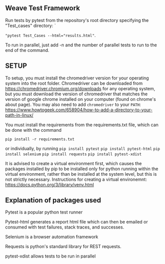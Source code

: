 ## Weave Test Framework

Run tests by pytest from the repository's root directory specifying the "Test_cases" directory: `

```"pytest Test_Cases --html="results.html"```.

To run in parallel, just add -n and the number of parallel tests to run to the end of the command. 

## SETUP
To setup, you must install the chromedriver version for your operating system into the root folder. Chromedriver can be downloaded from https://chromedriver.chromium.org/downloads for any operating system, but you must download the version of chromedriver that matches the version of google chrome installed on your computer (found on chrome's about page). You may also need to add `chromedriver` to your `PATH`: https://www.howtogeek.com/658904/how-to-add-a-directory-to-your-path-in-linux/

You must install the requirements from the requirements.txt file, which can be done with the command

```pip install -r requirements.txt```

or individually, by running 
```pip install pytest```
```pip install pytest-html```
```pip install selenium```
```pip install requests```
```pip install pytest-xdist```


It is advised to create a virtual environment first, which causes the packages installed by pip to be installed only for python running within the virtual environment, rather than be installed at the system level, but this is not strictly necessary.  Instructions for creating a virtual environemnt: https://docs.python.org/3/library/venv.html


## Explanation of packages used

Pytest is a popular python test runner

Pytest-html generates a report html file which can then be emailed or consumed with test failures, stack traces, and successes.

Selenium is a browser automation framework

Requests is python's standard library for REST requests.

pytest-xdist allows tests to be run in parallel


